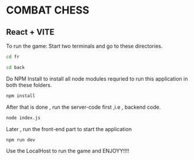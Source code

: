 # COMBAT CHESS

## React + VITE

To run the game:
Start two terminals and go to these directories.

```bash
cd fr
```

```bash
cd back
```

Do NPM Install to install all node modules requried to run this application in both these folders.
```bash
npm install
```

After that is done , run the server-code first ,i.e , backend code.
```bash
node index.js
```

Later , run the front-end part to start the application
```bash
npm run dev
```

Use the LocalHost to run the game and ENJOYY!!!!
